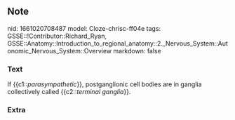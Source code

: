 ## Note
nid: 1661020708487
model: Cloze-chrisc-ff04e
tags: GSSE::!Contributor::Richard_Ryan, GSSE::Anatomy::Introduction_to_regional_anatomy::2._Nervous_System::Autonomic_Nervous_System::Overview
markdown: false

### Text
<div class='toggle'>
  If {{c1::<em>parasympathetic</em>}}, postganglionic cell bodies
  are in ganglia collectively called {{c2::<em>terminal
  ganglia</em>}}.
</div>

### Extra

